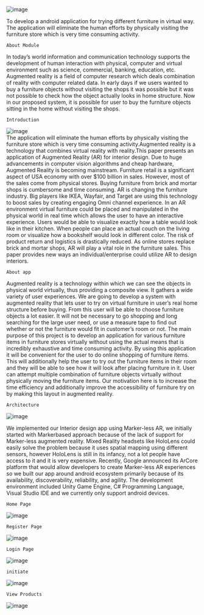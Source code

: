 ![image](https://user-images.githubusercontent.com/28135312/97875556-90d62d80-1d40-11eb-8dd0-33dfb1854111.png)

To develop a android application for trying different furniture in virtual way. The application will eliminate the human efforts by physically visiting the furniture store which is very time consuming activity.

    About Module
In today’s world information and communication technology supports the development of
human interaction with physical, computer and virtual environment such as science,
commercial, banking, education, etc.
Augmented reality is a field of computer research which deals combination of reality with
computer related data. In early days if we users wanted to buy a furniture objects without
visiting the shops it was possible but it was not possible to check how the object actually
looks in home structure. Now in our proposed system, it is possible for user to buy the
furniture objects sitting in the home without visiting the shops.
    
    Introduction
![image](https://user-images.githubusercontent.com/28135312/97874221-afd3c000-1d3e-11eb-95db-33de39503f7d.png)    
The application will eliminate the human efforts by physically
visiting the furniture store which is very time consuming activity.Augmented reality is a
technology that combines virtual reality with reality.This paper presents an application of
Augmented Reality (AR) for interior design. Due to huge advancements in computer vision
algorithms and cheap hardware, Augmented Reality is becoming mainstream. Furniture retail
is a significant aspect of USA economy with over $100 billion in sales. However, most of the
sales come from physical stores. Buying furniture from brick and mortar shops is
cumbersome and time consuming. AR is changing the furniture industry. Big players like
IKEA, Wayfair, and Target are using this technology to boost sales by creating engaging
Omni channel experience. In an AR environment virtual furniture could be placed and
manipulated in the physical world in real time which allows the user to have an interactive
experience. Users would be able to visualize exactly how a table would look like in their
kitchen. When people can place an actual couch on the living room or visualize how a
bookshelf would look in different color. The risk of product return and logistics is drastically
reduced. As online stores replace brick and mortar shops, AR will play a vital role in the
furniture sales. This paper provides new ways an individual/enterprise could utilize AR to
design interiors.

    About app
Augmented reality is a technology within which we can see the objects in physical world
virtually, thus providing a composite view. It gathers a wide variety of user experiences. We
are going to develop a system with augmented reality that lets user to try on virtual furniture
in user’s real home structure before buying. From this user will be able to choose furniture
objects a lot easier. It will not be necessary to go shopping and long searching for the large
user need, or use a measure tape to find out whether or not the furniture would fit in
customer’s room or not. The main purpose of this project is to develop an application for
various furniture items in furniture stores virtually without using the actual means that is
incredibly exhaustive and time consuming activity. By using this application it will be
convenient for the user to do online shopping of furniture items.
This will additionally help the user to try out the furniture items in their room and they will
be able to see how it will look after placing furniture in it. User can attempt multiple
combination of furniture objects virtually without physically moving the furniture items. Our
motivation here is to increase the time efficiency and additionally improve the accessibility of
furniture try on by making this layout in augmented reality.

    Architecture 
![image](https://user-images.githubusercontent.com/28135312/97874318-d5f96000-1d3e-11eb-8943-0953fb4da5b9.png)

We implemented our Interior design app using Marker-less AR, we initially started with Markerbased approach because of the lack of support for Marker-less augmented reality. Mixed Reality headsets like HoloLens could easily solve the problem because it uses spatial mapping using different sensors, however HoloLens is still in its infancy, not a lot people have access to it and it is very expensive. Recently, Google announced its ArCore platform that would allow developers to create Marker-less AR experiences so we built our app around android ecosystem primarily because of its availability, discoverability, reliability, and agility. The development environment included Unity Game Engine, C# Programming Language, Visual Studio IDE and we currently only support android devices.

    Home Page
![image](https://user-images.githubusercontent.com/28135312/97875218-15747c00-1d40-11eb-840f-0a74dc2448b1.png)

    Register Page
![image](https://user-images.githubusercontent.com/28135312/97875306-34730e00-1d40-11eb-91e6-5feea9389701.png)
 
    Login Page
![image](https://user-images.githubusercontent.com/28135312/97875351-4359c080-1d40-11eb-8f33-35dca2fb01d8.png)

    initiate
![image](https://user-images.githubusercontent.com/28135312/97875436-62585280-1d40-11eb-9c8b-cf65630cfe35.png)
    
    View Products
![image](https://user-images.githubusercontent.com/28135312/97875667-bbc08180-1d40-11eb-8203-91d4adf22fc3.png)
    
